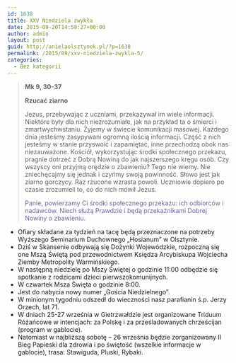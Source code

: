 ```yaml
---
id: 1638
title: XXV Niedziela zwykła
date: 2015-09-20T14:59:27+00:00
author: admin
layout: post
guid: http://anielaolsztynek.pl/?p=1638
permalink: /2015/09/xxv-niedziela-zwykla-5/
categories:
  - Bez kategorii
---
```

> **Mk 9, 30-37**
> 
> **Rzucać ziarno**
> 
> Jezus, przebywając z uczniami, przekazywał im wiele informacji. Niektóre były dla nich niezrozumiałe, jak na przykład ta o śmierci i zmartwychwstaniu. Żyjemy w świecie komunikacji masowej. Każdego dnia jesteśmy zasypywani ogromną ilością informacji. Część z nich jesteśmy w stanie przyswoić i zapamiętać, inne przechodzą obok nas niezauważone. Kościół, wykorzystując środki społecznego przekazu, pragnie dotrzeć z Dobrą Nowiną do jak najszerszego kręgu osób. Czy wszyscy oni przyjmą orędzie o zbawieniu? Tego nie wiemy. Nie zniechęcajmy się jednak i czyńmy swoją powinność. Słowo jest jak ziarno gorczycy. Raz rzucone wzrasta powoli. Uczniowie dopiero po czasie zrozumieli to, co do nich mówił Jezus.
> 
> <span style="color: #666699;">Panie, powierzamy Ci środki społecznego przekazu: ich odbiorców i nadawców. Niech służą Prawdzie i będą przekaźnikami Dobrej Nowiny o zbawieniu.</span>

  * Ofiary składane za tydzień na tacę będą przeznaczone na potrzeby Wyższego Seminarium Duchownego &#8222;Hosianum&#8221; w Olsztynie.
  * Dziś w Skansenie odbywają się Dożynki Wojewódzkie, rozpoczną się one Mszą Świętą pod przewodnictwem Księdza Arcybiskupa Wojciecha Ziemby Metropolity Warmińskiego.
  * W następną niedzielę po Mszy Świętej o godzinie 11:00 odbędzie się spotkanie z rodzicami dzieci pierwszokomunijnych.
  * W czwartek Msza Święta o godzinie 8:00.
  * Jest do nabycia nowy numer &#8222;Gościa Niedzielnego&#8221;.
  * W minionym tygodniu odszedł do wieczności nasz parafianin ś.p. Jerzy Orzech, lat 71.
  * W dniach 25-27 września w Gietrzwałdzie jest organizowane Triduum Różańcowe w intencjach: za Polskę i za prześladowanych chrześcijan (program w gablocie).
  * Natomiast w najbliższą sobotę &#8211; 26 września będzie zorganizowany II Bieg Papieski dla zdrowia i po świętość (wszelkie informacje w gablocie), trasa: Stawiguda, Pluski, Rybaki.